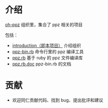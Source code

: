 # 介绍
[oh-ppz](https://github.com/oh-ppz) 组织里，集合了 ppz 相关的项目

包括：
+ [introduction（即本项目）](https://github.com/oh-ppz/introduction) 介绍组织
+ [ppz-bin.rb](https://github.com/oh-ppz/ppz-bin.rb) 命令行里的 ppz 编译工具
+ [ppz.rb](https://github.com/oh-ppz/ppz.rb) 基于 ruby 的 ppz 文件编译库
+ [ppz.rb.doc](https://github.com/oh-ppz/ppz.rb.doc) ppz-bin.rb 的文档

# 贡献
+ 欢迎同仁贡献代码、找到 bug、提出批评和建议
